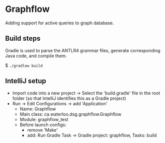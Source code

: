 Graphflow
=========

Adding support for active queries to graph database.

## Build steps

Gradle is used to parse the ANTLR4 grammar files, generate corresponding
Java code, and compile them.

$ `./gradlew build`

## IntelliJ setup

* Import code into a new project -> Select the 'build.gradle' file
in the root folder (so that IntelliJ identifies this as a Gradle project)
* Run -> Edit Configurations -> add 'Application'
  * Name: Graphflow
  * Main class: ca.waterloo.dsg.graphflow.Graphflow
  * Module: graphflow_test
  * Before launch configs:
    * remove 'Make'
    * add: Run Gradle Task -> Gradle project: graphflow, Tasks: build
